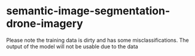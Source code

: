 # semantic-image-segmentation-drone-imagery

Please note the training data is dirty and has some misclassifications. The output of the model will not be usable due to the data
